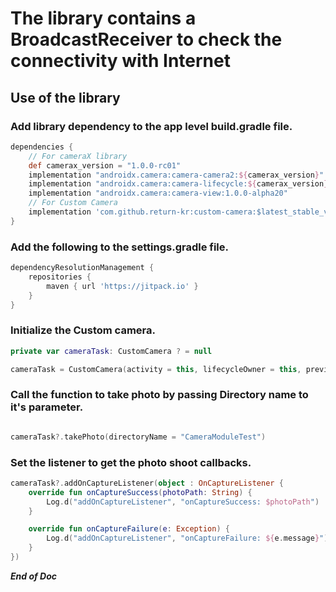 # The library contains a BroadcastReceiver to check the connectivity with Internet #
## Use of the library ##
### Add library dependency to the app level build.gradle file. ###

```gradle
dependencies {
    // For cameraX library
    def camerax_version = "1.0.0-rc01"
    implementation "androidx.camera:camera-camera2:${camerax_version}"
    implementation "androidx.camera:camera-lifecycle:${camerax_version}"
    implementation "androidx.camera:camera-view:1.0.0-alpha20"
    // For Custom Camera
    implementation 'com.github.return-kr:custom-camera:$latest_stable_version'
}
```
### Add the following to the settings.gradle file. ###
```gradle
dependencyResolutionManagement {
    repositories {
        maven { url 'https://jitpack.io' }
    }
}
```
### Initialize the Custom camera. ###
```kotlin
private var cameraTask: CustomCamera ? = null

cameraTask = CustomCamera(activity = this, lifecycleOwner = this, previewView = cameraView)
```
### Call the function to take photo by passing Directory name to it's parameter. ###
```kotlin

cameraTask?.takePhoto(directoryName = "CameraModuleTest")

```
### Set the listener to get the photo shoot callbacks. ###
```kotlin
cameraTask?.addOnCaptureListener(object : OnCaptureListener {
    override fun onCaptureSuccess(photoPath: String) {
        Log.d("addOnCaptureListener", "onCaptureSuccess: $photoPath")
    }

    override fun onCaptureFailure(e: Exception) {
        Log.d("addOnCaptureListener", "onCaptureFailure: ${e.message}")
    }
})
```
***End of Doc***